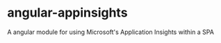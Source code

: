angular-appinsights
===================

A angular module for using Microsoft's Application Insights within a SPA

